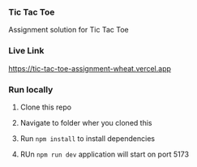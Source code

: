 ### Tic Tac Toe

Assignment solution for Tic Tac Toe

### Live Link

https://tic-tac-toe-assignment-wheat.vercel.app

### Run locally

1. Clone this repo

2. Navigate to folder wher you cloned this

3. Run `npm install` to install dependencies

4. RUn `npm run dev` application will start on port 5173
